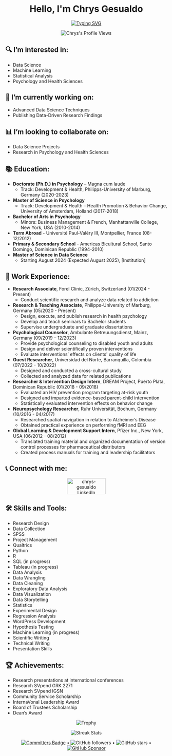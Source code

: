 <h1 align="center">
    Hello, I'm <b>Chrys Gesualdo</b>
</h1>
<p align="center">
    <a href="https://github.com/Chrysgesualdo">
        <img src="https://readme-typing-svg.demolab.com?font=Consolas&size=24&duration=2000&pause=500&multiline=true&color=0000FF&center=true&vCenter=true&width=700&height=100&lines=;+%7C+Psychologist+%26+Data+Scientist+%7C" alt="Typing SVG" />
    </a>
</p>

<p align="center">
    <img src="https://komarev.com/ghpvc/?username=Chrysgesualdo&label=Profile%20views&color=0e75b6&style=flat" alt="Chrys's Profile Views">
</p>

## 🔍 I’m interested in:
- Data Science
- Machine Learning
- Statistical Analysis
- Psychology and Health Sciences

## 📝 I’m currently working on:
- Advanced Data Science Techniques
- Publishing Data-Driven Research Findings

## 📊 I’m looking to collaborate on:
- Data Science Projects
- Research in Psychology and Health Sciences

## 📚 Education:
- **Doctorate (Ph.D.) in Psychology** – Magna cum laude
  - Track: Development & Health, Philipps-University of Marburg, Germany (2020-2023)
- **Master of Science in Psychology**
  - Track: Development & Health – Health Promotion & Behavior Change, University of Amsterdam, Holland (2017-2018)
- **Bachelor of Arts in Psychology**
  - Minors: Business Management & French, Manhattanville College, New York, USA (2010-2014)
- **Term Abroad** - Université Paul-Valéry III, Montpellier, France (08-12/2012)
- **Primary & Secondary School** - Americas Bicultural School, Santo Domingo, Dominican Republic (1994-2010)
- **Master of Science in Data Science**
  - Starting August 2024 (Expected August 2025), [Institution]

## 💼 Work Experience:
- **Research Associate**, Forel Clinic, Zürich, Switzerland (01/2024 - Present)
  - Conduct scientific research and analyze data related to addiction
- **Research & Teaching Associate**, Philipps-University of Marburg, Germany (05/2020 - Present)
  - Design, execute, and publish research in health psychology
  - Develop and teach seminars to Bachelor students
  - Supervise undergraduate and graduate dissertations
- **Psychological Counselor**, Ambulante Betreuungsdienst, Mainz, Germany (09/2019 – 12/2023)
  - Provide psychological counseling to disabled youth and adults
  - Design and deliver scientifically proven interventions
  - Evaluate interventions’ effects on clients' quality of life
- **Guest Researcher**, Universidad del Norte, Barranquilla, Colombia (07/2022 - 10/2022)
  - Designed and conducted a cross-cultural study
  - Collected and analyzed data for related publications
- **Researcher & Intervention Design Intern**, DREAM Project, Puerto Plata, Dominican Republic (01/2018 - 09/2018)
  - Evaluated an HIV prevention program targeting at-risk youth
  - Designed and imparted evidence-based parent-child intervention
  - Statistically evaluated intervention effects on behavior change
- **Neuropsychology Researcher**, Ruhr Universität, Bochum, Germany (10/2016 - 04/2017)
  - Researched spatial navigation in relation to Alzheimer’s Disease
  - Obtained practical experience on performing fMRI and EEG
- **Global Learning & Development Support Intern**, Pfizer Inc., New York, USA (06/2012 - 08/2012)
  - Translated training material and organized documentation of version control processes for pharmaceutical distributors
  - Created process manuals for training and leadership facilitators

## 📞 Connect with me:
<p align="center">
    <a href="https://www.linkedin.com/in/chrysgesualdo/" target="_blank">
        <img align="center" src="https://upload.wikimedia.org/wikipedia/commons/b/b1/LinkedIn_Logo_2013_%282%29.svg" alt="chrys-gesualdo LinkedIn" height="50" width="120" />
    </a>
</p>

## 🛠 Skills and Tools:
- Research Design
- Data Collection
- SPSS
- Project Management
- Qualtrics
- Python
- R
- SQL (in progress)
- Tableau (in progress)
- Data Analysis
- Data Wrangling
- Data Cleaning
- Exploratory Data Analysis
- Data Visualization
- Data Storytelling
- Statistics
- Experimental Design
- Regression Analysis
- WordPress Development
- Hypothesis Testing
- Machine Learning (in progress)
- Scientific Writing
- Technical Writing
- Presentation Skills

## 🏆 Achievements:
- Research presentations at international conferences
- Research SVpend GRK 2271
- Research SVpend IGSN 
- Community Service Scholarship 
- InternaVonal Leadership Award
- Board of Trustees Scholarship
- Dean’s Award

<p align="center">
    <img src="https://github-profile-trophy.vercel.app/?username=Chrysgesualdo&column=9&margin-w=15&margin-h=15&no-bg=true&no-frame=true&theme=juicyfresh" alt="Trophy">
</p>

<p align="center">
    <img src="https://github-readme-streak-stats.herokuapp.com/?user=Chrysgesualdo&theme=dark&hide_border=true" alt="Streak Stats">
</p>

<p align="center">  
    <a href="https://user-badge.committers.top/india_private/Chrysgesual"><img src="https://user-badge.committers.top/india_private/soopertramp.svg" alt="Committers Badge"></a> •
    <img src="https://img.shields.io/github/followers/Chrysgesualdo?label=Followers&style=social" alt="GitHub followers"> •
    <img src="https://img.shields.io/github/stars/Chrysgesualdo?label=Stars" alt="GitHub stars"> •
    <a href="https://github.com/sponsors/Chrysgesualdo"><img src="https://img.shields.io/static/v1?label=Sponsor&message=%E2%9D%A4&logo=GitHub&color=%23fe8e86" alt="GitHub Sponsor"></a>
</p>
